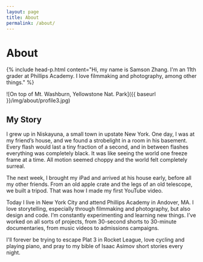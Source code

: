```yaml
---
layout: page
title: About
permalink: /about/
---
```


# About

{% include head-p.html content="Hi, my name is Samson Zhang. I'm an 11th grader at Phillips Academy. I love filmmaking and photography, among other things." %}

![On top of Mt. Washburn, Yellowstone Nat. Park]({{ baseurl }}/img/about/profile3.jpg)

## My Story

I grew up in Niskayuna, a small town in upstate New York. One day, I was at my friend’s house, and we found a strobelight in a room in his basement. Every flash would last a tiny fraction of a second, and in between flashes everything was completely black. It was like seeing the world one freeze frame at a time. All motion seemed choppy and the world felt completely surreal.

The next week, I brought my iPad and arrived at his house early, before all my other friends. From an old apple crate and the legs of an old telescope, we built a tripod. That was how I made my first YouTube video.

Today I live in New York City and attend Phillips Academy in Andover, MA. I love storytelling, especially through filmmaking and photography, but also design and code. I’m constantly experimenting and learning new things. I’ve worked on all sorts of projects, from 30-second shorts to 30-minute documentaries, from music videos to admissions campaigns.

I'll forever be trying to escape Plat 3 in Rocket League, love cycling and playing piano, and pray to my bible of Isaac Asimov short stories every night.

